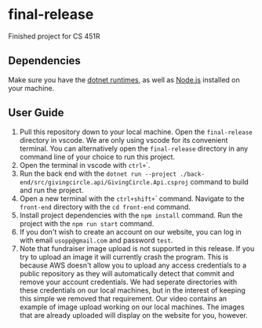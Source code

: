 # final-release
Finished project for CS 451R

## Dependencies

Make sure you have the [dotnet runtimes](https://learn.microsoft.com/en-us/dotnet/core/install/windows?tabs=net70), as well as [Node.js](https://nodejs.org/en/download) installed on your machine.

## User Guide

1. Pull this repository down to your local machine. Open the `final-release` directory in vscode. We are only using vscode for its convenient terminal. You can alternatively open the `final-release` directory in any command line of your choice to run this project.
2. Open the terminal in vscode with `ctrl+`\`.
3. Run the back end with the `dotnet run --project ./back-end/src/givingcircle.api/GivingCircle.Api.csproj` command to build and run the project.
4. Open a new terminal with the `ctrl+shift+`\` command. Navigate to the `front-end` directory with the `cd front-end` command.
5. Install project dependencies with the `npm install` command. Run the project with the `npm run start` command.
6. If you don't wish to create an account on our website, you can log in with email `usopp@gmail.com` and password `test`.
7. Note that fundraiser image upload is not supported in this release. If you try to upload an image it will currently crash the program. This is because AWS doesn't allow you to upload any access credentials to a public repository as they will automatically detect that commit and remove your account credentials. We had seperate directories with these credentials on our local machines, but in the interest of keeping this simple we removed that requirement. Our video contains an example of image upload working on our local machines. The images that are already uploaded will display on the website for you, however.